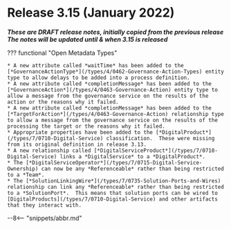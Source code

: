 <!-- SPDX-License-Identifier: CC-BY-4.0 -->
<!-- Copyright Contributors to the Egeria project. -->

# Release 3.15 (January 2022)

_**These are DRAFT release notes, initially copied from the previous release
The notes will be updated until & when 3.15 is released**_

??? functional "Open Metadata Types"

    * A new attribute called *waitTime* has been added to the [*GovernanceActionType*](/types/4/0462-Governance-Action-Types) entity type to allow delays to be added into a process definition.
    * A new attribute called *completionMessage* has been added to the [*GovernanceAction*](/types/4/0463-Governance-Action) entity type to allow a message from the governance service on the results of the action or the reasons why it failed.
    * A new attribute called *completionMessage* has been added to the [*TargetForAction*](/types/4/0463-Governance-Action) relationship type to allow a message from the governance service on the results of the processing the target or the reasons why it failed.
    * Appropriate properties have been added to the [*DigitalProduct*](/types/7/0710-Digital-Service) classification.  These were missing from its original definition in release 3.13.
    * A new relationship called [*DigitalServiceProduct*](/types/7/0710-Digital-Service) links a *DigitalService* to a *DigitalProduct*.
    * The [*DigitalServiceOperator*](/types/7/0715-Digital-Service-Ownership) can now be any *Referenceable* rather than being restricted to a *Team*.
    * The [*SolutionLinkingWire*](/types/7/0735-Solution-Ports-and-Wires) relationship can link any *Referenceable* rather than being restricted to a *SolutionPort*.  This means that solution ports can be wired to [DigitalProducts](/types/7/0710-Digital-Service) and other artifacts that they interact with.

--8<-- "snippets/abbr.md"
